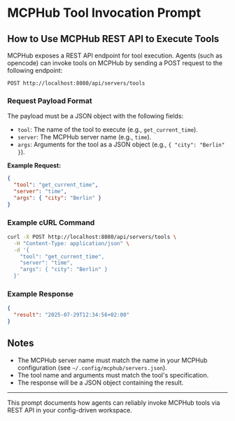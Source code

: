 # MCPHub Tool Invocation Prompt

## How to Use MCPHub REST API to Execute Tools

MCPHub exposes a REST API endpoint for tool execution. Agents (such as opencode) can invoke tools on MCPHub by sending a POST request to the following endpoint:

```
POST http://localhost:8080/api/servers/tools
```

### Request Payload Format

The payload must be a JSON object with the following fields:
- `tool`: The name of the tool to execute (e.g., `get_current_time`).
- `server`: The MCPHub server name (e.g., `time`).
- `args`: Arguments for the tool as a JSON object (e.g., `{ "city": "Berlin" }`).

**Example Request:**
```json
{
  "tool": "get_current_time",
  "server": "time",
  "args": { "city": "Berlin" }
}
```

### Example cURL Command
```bash
curl -X POST http://localhost:8080/api/servers/tools \
  -H "Content-Type: application/json" \
  -d '{
    "tool": "get_current_time",
    "server": "time",
    "args": { "city": "Berlin" }
  }'
```

### Example Response
```json
{
  "result": "2025-07-29T12:34:56+02:00"
}
```

## Notes
- The MCPHub server name must match the name in your MCPHub configuration (see `~/.config/mcphub/servers.json`).
- The tool name and arguments must match the tool's specification.
- The response will be a JSON object containing the result.

---
This prompt documents how agents can reliably invoke MCPHub tools via REST API in your config-driven workspace.
